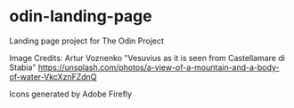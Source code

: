 # odin-landing-page
Landing page project for The Odin Project

Image Credits:
Artur Voznenko "Vesuvius as it is seen from Castellamare di Stabia"
https://unsplash.com/photos/a-view-of-a-mountain-and-a-body-of-water-VkcXznFZdnQ

Icons generated by Adobe Firefly
